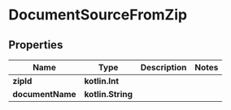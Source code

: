 
# DocumentSourceFromZip

## Properties
| Name | Type | Description | Notes |
| ------------ | ------------- | ------------- | ------------- |
| **zipId** | **kotlin.Int** |  |  |
| **documentName** | **kotlin.String** |  |  |



